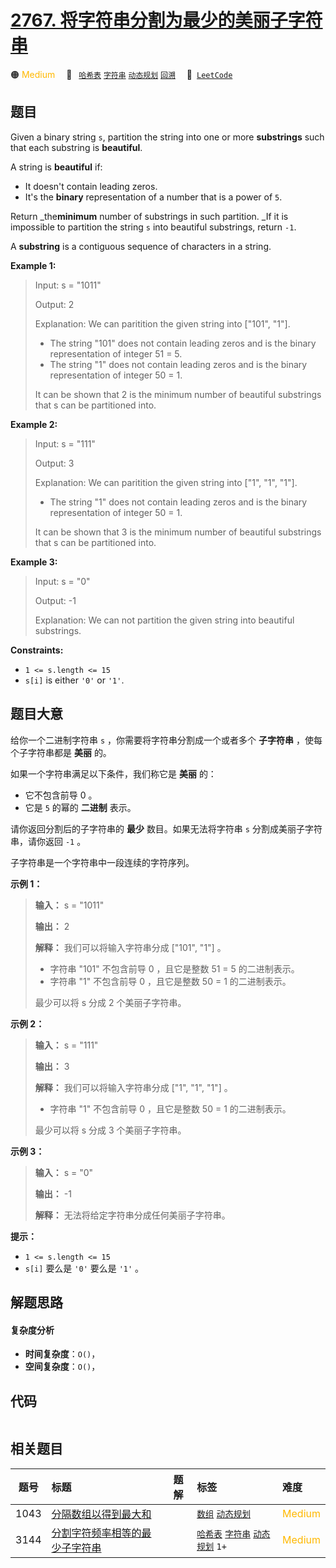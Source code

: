# [2767. 将字符串分割为最少的美丽子字符串](https://leetcode.com/problems/partition-string-into-minimum-beautiful-substrings)

🟠 <font color=#ffb800>Medium</font>&emsp; 🔖&ensp; [`哈希表`](/tag/hash-table.md) [`字符串`](/tag/string.md) [`动态规划`](/tag/dynamic-programming.md) [`回溯`](/tag/backtracking.md)&emsp; 🔗&ensp;[`LeetCode`](https://leetcode.com/problems/partition-string-into-minimum-beautiful-substrings)

## 题目

Given a binary string `s`, partition the string into one or more
**substrings** such that each substring is **beautiful**.

A string is **beautiful** if:

  * It doesn't contain leading zeros.
  * It's the **binary** representation of a number that is a power of `5`.

Return _the**minimum** number of substrings in such partition. _If it is
impossible to partition the string `s` into beautiful substrings, return `-1`.

A **substring** is a contiguous sequence of characters in a string.



**Example 1:**

> Input: s = "1011"
> 
> Output: 2
> 
> Explanation: We can paritition the given string into ["101", "1"].
> - The string "101" does not contain leading zeros and is the binary representation of integer 51 = 5.
> - The string "1" does not contain leading zeros and is the binary representation of integer 50 = 1.
> 
> It can be shown that 2 is the minimum number of beautiful substrings that s can be partitioned into.

**Example 2:**

> Input: s = "111"
> 
> Output: 3
> 
> Explanation: We can paritition the given string into ["1", "1", "1"].
> - The string "1" does not contain leading zeros and is the binary representation of integer 50 = 1.
> 
> It can be shown that 3 is the minimum number of beautiful substrings that s can be partitioned into.

**Example 3:**

> Input: s = "0"
> 
> Output: -1
> 
> Explanation: We can not partition the given string into beautiful substrings.

**Constraints:**

  * `1 <= s.length <= 15`
  * `s[i]` is either `'0'` or `'1'`.


## 题目大意

给你一个二进制字符串 `s` ，你需要将字符串分割成一个或者多个 **子字符串**   ，使每个子字符串都是 **美丽**  的。

如果一个字符串满足以下条件，我们称它是 **美丽**  的：

  * 它不包含前导 0 。
  * 它是 `5` 的幂的 **二进制**  表示。

请你返回分割后的子字符串的 **最少**  数目。如果无法将字符串 `s` 分割成美丽子字符串，请你返回 `-1` 。

子字符串是一个字符串中一段连续的字符序列。



**示例 1：**

> 
> 
> 
> 
> 
> **输入：** s = "1011"
> 
> **输出：** 2
> 
> **解释：** 我们可以将输入字符串分成 ["101", "1"] 。
> - 字符串 "101" 不包含前导 0 ，且它是整数 51 = 5 的二进制表示。
> - 字符串 "1" 不包含前导 0 ，且它是整数 50 = 1 的二进制表示。
> 
> 最少可以将 s 分成 2 个美丽子字符串。
> 
> 

**示例 2：**

> 
> 
> 
> 
> 
> **输入：** s = "111"
> 
> **输出：** 3
> 
> **解释：** 我们可以将输入字符串分成 ["1", "1", "1"] 。
> - 字符串 "1" 不包含前导 0 ，且它是整数 50 = 1 的二进制表示。
> 
> 最少可以将 s 分成 3 个美丽子字符串。
> 
> 

**示例 3：**

> 
> 
> 
> 
> 
> **输入：** s = "0"
> 
> **输出：** -1
> 
> **解释：** 无法将给定字符串分成任何美丽子字符串。
> 
> 



**提示：**

  * `1 <= s.length <= 15`
  * `s[i]` 要么是 `'0'` 要么是 `'1'` 。


## 解题思路

#### 复杂度分析

- **时间复杂度**：`O()`，
- **空间复杂度**：`O()`，

## 代码

```javascript

```

## 相关题目

<!-- prettier-ignore -->
| 题号 | 标题 | 题解 | 标签 | 难度 |
| :------: | :------ | :------: | :------ | :------ |
| 1043 | [分隔数组以得到最大和](https://leetcode.com/problems/partition-array-for-maximum-sum) |  |  [`数组`](/tag/array.md) [`动态规划`](/tag/dynamic-programming.md) | <font color=#ffb800>Medium</font> |
| 3144 | [分割字符频率相等的最少子字符串](https://leetcode.com/problems/minimum-substring-partition-of-equal-character-frequency) |  |  [`哈希表`](/tag/hash-table.md) [`字符串`](/tag/string.md) [`动态规划`](/tag/dynamic-programming.md) `1+` | <font color=#ffb800>Medium</font> |